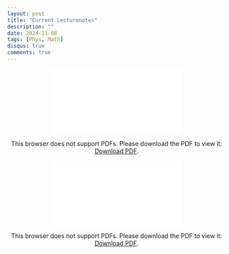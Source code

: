 ```yaml
---
layout: post
title: "Current Lecturenotes"
description: ""
date: 2024-11-08
tags: [Phys, Math]
disqus: true
comments: true
---
```

<div style="margin:0 auto;text-align:center">

<object data="pdfs/current test1 copy.pdf" type="application/pdf" width="80%" height="500px">
    <embed src="pdfs/current test1 copy.pdf">
        <p>This browser does not support PDFs. Please download the PDF to view it: <a href="pdfs/current test1 copy.pdf">Download PDF</a>.</p>
    </embed>
</object>
</div>

<div style="margin:0 auto;text-align:center">

<object data="pdfs/current test1.pdf" type="application/pdf" width="80%" height="500px">
    <embed src="pdfs/current test1.pdf">
        <p>This browser does not support PDFs. Please download the PDF to view it: <a href="pdfs/current test1.pdf">Download PDF</a>.</p>
    </embed>
</object>
</div>


